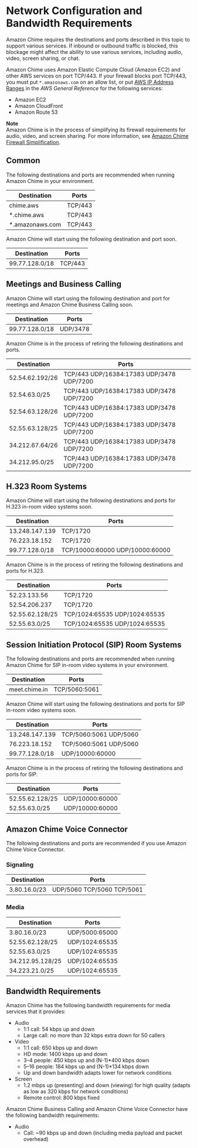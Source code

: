 # Network Configuration and Bandwidth Requirements<a name="network-config"></a>

Amazon Chime requires the destinations and ports described in this topic to support various services\. If inbound or outbound traffic is blocked, this blockage might affect the ability to use various services, including audio, video, screen sharing, or chat\.

Amazon Chime uses Amazon Elastic Compute Cloud \(Amazon EC2\) and other AWS services on port TCP/443\. If your firewall blocks port TCP/443, you must put `*.amazonaws.com` on an allow list, or put [AWS IP Address Ranges](https://docs.aws.amazon.com/general/latest/gr/aws-ip-ranges.html) in the *AWS General Reference* for the following services:
+ Amazon EC2
+ Amazon CloudFront
+ Amazon Route 53

**Note**  
Amazon Chime is in the process of simplifying its firewall requirements for audio, video, and screen sharing\. For more information, see [Amazon Chime Firewall Simplification](https://answers.chime.aws/articles/814/amazon-chime-firewall-simplification.html)\.

## Common<a name="common"></a>

The following destinations and ports are recommended when running Amazon Chime in your environment\.


| Destination | Ports | 
| --- | --- | 
|  chime\.aws  |  TCP/443  | 
|  \*\.chime\.aws  |  TCP/443  | 
|  \*\.amazonaws\.com  |  TCP/443  | 

Amazon Chime will start using the following destination and port soon\.


| Destination | Ports | 
| --- | --- | 
|  99\.77\.128\.0/18  |  TCP/443  | 

## Meetings and Business Calling<a name="meet-call"></a>

Amazon Chime will start using the following destination and port for meetings and Amazon Chime Business Calling soon\.


| Destination | Ports | 
| --- | --- | 
|  99\.77\.128\.0/18  |  UDP/3478  | 

Amazon Chime is in the process of retiring the following destinations and ports\.


| Destination | Ports | 
| --- | --- | 
|  52\.54\.62\.192/26  |  TCP/443 UDP/16384:17383 UDP/3478 UDP/7200  | 
|  52\.54\.63\.0/25  |  TCP/443 UDP/16384:17383 UDP/3478 UDP/7200  | 
|  52\.54\.63\.128/26  |  TCP/443 UDP/16384:17383 UDP/3478 UDP/7200  | 
|  52\.55\.63\.128/25  |  TCP/443 UDP/16384:17383 UDP/3478 UDP/7200  | 
|  34\.212\.67\.64/26  |  TCP/443 UDP/16384:17383 UDP/3478 UDP/7200  | 
|  34\.212\.95\.0/25  |  TCP/443 UDP/16384:17383 UDP/3478 UDP/7200  | 

## H\.323 Room Systems<a name="h323"></a>

Amazon Chime will start using the following destinations and ports for H\.323 in\-room video systems soon\.


| Destination | Ports | 
| --- | --- | 
|  13\.248\.147\.139  |  TCP/1720  | 
|  76\.223\.18\.152  |  TCP/1720  | 
|  99\.77\.128\.0/18  |  TCP/10000:60000 UDP/10000:60000  | 

Amazon Chime is in the process of retiring the following destinations and ports for H\.323\.


| Destination | Ports | 
| --- | --- | 
|  52\.23\.133\.56  |  TCP/1720  | 
|  52\.54\.206\.237  |  TCP/1720  | 
|  52\.55\.62\.128/25  |  TCP/1024:65535 UDP/1024:65535  | 
|  52\.55\.63\.0/25  |  TCP/1024:65535 UDP/1024:65535  | 

## Session Initiation Protocol \(SIP\) Room Systems<a name="sip"></a>

The following destinations and ports are recommended when running Amazon Chime for SIP in\-room video systems in your environment\.


| Destination | Ports | 
| --- | --- | 
|  meet\.chime\.in  |  TCP/5060:5061  | 

Amazon Chime will start using the following destinations and ports for SIP in\-room video systems soon\.


| Destination | Ports | 
| --- | --- | 
|  13\.248\.147\.139  |  TCP/5060:5061 UDP/5060  | 
|  76\.223\.18\.152  |  TCP/5060:5061 UDP/5060  | 
|  99\.77\.128\.0/18  |  UDP/10000:60000  | 

Amazon Chime is in the process of retiring the following destinations and ports for SIP\.


| Destination | Ports | 
| --- | --- | 
|  52\.55\.62\.128/25  |  UDP/10000:60000  | 
|  52\.55\.63\.0/25  |  UDP/10000:60000  | 

## Amazon Chime Voice Connector<a name="cvc"></a>

The following destinations and ports are recommended if you use Amazon Chime Voice Connector\.

### Signaling<a name="cvc-signaling"></a>


| Destination | Ports | 
| --- | --- | 
|  3\.80\.16\.0/23  |  UDP/5060 TCP/5060 TCP/5061  | 

### Media<a name="cvc-media"></a>


| Destination | Ports | 
| --- | --- | 
|  3\.80\.16\.0/23  |  UDP/5000:65000  | 
|  52\.55\.62\.128/25  |  UDP/1024:65535  | 
|  52\.55\.63\.0/25  |  UDP/1024:65535  | 
|  34\.212\.95\.128/25  |  UDP/1024:65535  | 
|  34\.223\.21\.0/25  |  UDP/1024:65535  | 

## Bandwidth Requirements<a name="bandwidth"></a>

Amazon Chime has the following bandwidth requirements for media services that it provides:
+ Audio 
  + 1:1 call: 54 kbps up and down
  + Large call: no more than 32 kbps extra down for 50 callers
+ Video
  + 1:1 call: 650 kbps up and down
  + HD mode: 1400 kbps up and down
  + 3–4 people: 450 kbps up and \(N\-1\)\*400 kbps down
  + 5–16 people: 184 kbps up and \(N\-1\)\*134 kbps down
  + Up and down bandwidth adapts lower for network conditions
+ Screen
  + 1\.2 mbps up \(presenting\) and down \(viewing\) for high quality \(adapts as low as 320 kbps for network conditions\)
  + Remote control: 800 kbps fixed

Amazon Chime Business Calling and Amazon Chime Voice Connector have the following bandwidth requirements:
+ Audio
  + Call: \~90 kbps up and down \(including media payload and packet overhead\)